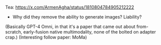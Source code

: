 Tea: https://x.com/ArmenAgha/status/1810804784905212222
- Why did they remove the ability to generate images? Liability?

(Basically GPT-4 Omni, in that it's a paper that came out about from-scratch, early-fusion native multimodality, none of the bolted on adapter crap.)
(Interesting follow paper: MoMa)
